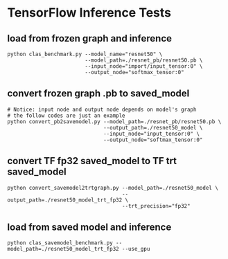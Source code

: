 # TensorFlow Inference Tests

## load from frozen graph and inference
```shell
python clas_benchmark.py --model_name="resnet50" \
                         --model_path=./resnet_pb/resnet50.pb \
                         --input_node="import/input_tensor:0" \
                         --output_node="softmax_tensor:0"
```

## convert frozen graph .pb to saved_model
```shell
# Notice: input node and output node depends on model's graph
# the follow codes are just an example
python convert_pb2savemodel.py --model_path=./resnet_pb/resnet50.pb \
                               --output_path=./resnet50_model \
                               --input_node="input_tensor:0" \
                               --output_node="softmax_tensor:0"
```

## convert TF fp32 saved_model to TF trt saved_model
```shell
python convert_savemodel2trtgraph.py --model_path=./resnet50_model \
                                     --output_path=./resnet50_model_trt_fp32 \
                                     --trt_precision="fp32"
```

## load from saved model and inference
```shell
python clas_savemodel_benchmark.py --model_path=./resnet50_model_trt_fp32 --use_gpu
```
